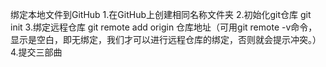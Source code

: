 绑定本地文件到GitHub
1.在GitHub上创建相同名称文件夹
2.初始化git仓库  git init
3.绑定远程仓库 git remote add origin 仓库地址（可用git remote -v命令，显示是空白，即无绑定，我们才可以进行远程仓库的绑定，否则就会提示冲突。）
4.提交三部曲